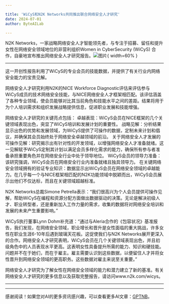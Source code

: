 ```yaml
---

title: 'WiCyS和N2K Networks共同推出联合网络安全人才研究'
date: 2024-07-01
author: ByteAILab

---
```


N2K Networks，一家战略网络安全人才智能领先者，与专注于招募、留任和提升女性在网络安全领域地位的非营利组织Women in CyberSecurity (WiCyS) 合作，自豪地宣布推出网络安全人才研究报告。![图片](https://ai-techpark.com/wp-content/uploads/2024/06/WiCyS-960x540.jpg){ width=60% }

---
这一开创性报告利用了WiCyS的专业会员的技能数据，并提供了有关行业内网络安全能力的宝贵见解。

网络安全人才研究利用N2K的NICE Workforce Diagnostic评估来评估参与WiCyS成员的技术网络安全技能，与NICE网络安全人才框架相匹配。该评估涵盖了各种专业领域，使会员能够对比其当前角色和技能水平之间的差距。结果将用于为个人培训需求和组织发展战略提供信息，促进职业发展和技能增强。

网络安全人才研究的关键亮点包括：
卓越表现：WiCyS会员在NICE框架的几个关键领域表现出色，突显了WiCyS培训和发展计划的重要性。
战略见解：分析结果显示出色的优势和发展领域，为WiCyS提供了可操作的数据，定制未来计划和倡议，并确保其会员始终处于网络安全卓越领域的前沿。
关于网络安全人才发展的可操作见解：研究揭示出有针对性的开发领域，以增强网络安全人才准备就绪。这一见解赋予WiCyS定制其计划以满足会员多样化需求的能力，确保所有参与者准备承担重要角色并在网络安全行业中处于领导地位。
WiCyS会员的领导力准备：该研究强调，WiCyS会员在网络安全行业内准备就绪且独具领导力。
在关键网络安全领域拥有的验证专业知识：数据显示出WiCyS会员在网络安全领域的卓越能力。在几乎每一个与NICE框架相匹配的N2K功能领域中脱颖而出，WiCyS会员展示出他们不仅达标，而且在关键领域超越标准。

N2K Networks总裁Simone Petrella表示：“我们很高兴为个人会员提供可操作见解，帮助WiCyS在编程和资源分配方面做出数据驱动的决策。无论是解决初级人才、职业转型者，还是重新加入工作力量的需求，收集的数据将对网络安全培训和发展的未来产生重要影响。”

WiCyS执行董事Lynn Dohm补充道：“通过与Aleria合作的《包容状况》基准报告，我们发现，在网络安全领域，职业增长和晋升是女性面临的重大挑战，许多女性在职业生涯6-10年后遇到玻璃天花板。这促使我们与N2K Networks展开更深入的合作。网络安全人才研究表明，WiCyS会员在几个关键领域表现出色，并且初级角色中的人员表现水平更高。这表明女性具备提升所需的能力、知识和硬技能。问题并不在于她们，而在于雇主。雇主需要认识到这些数据，以便留住人才并将女性晋升到网络安全领域的更高职务。这些数据对雇主来说至关重要。”

网络安全人才研究为了解女性在网络安全领域的能力和潜力建立了新的基准。有关网络安全人才研究的更多信息以及获取完整报告，请访问www.n2k.com/wicys。

---
---
感谢阅读！如果您对AI的更多资讯感兴趣，可以查看更多AI文章：[GPTNB](https://gptnb.com)。